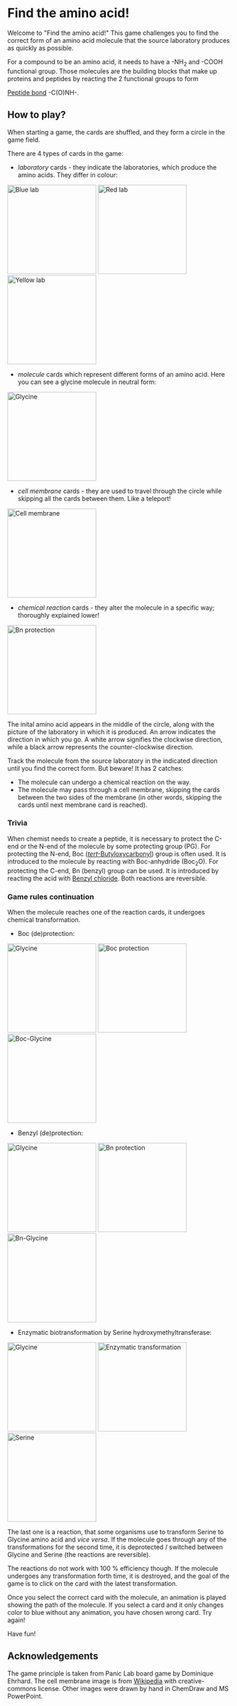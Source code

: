 # Find the amino acid!

Welcome to "Find the amino acid!" This game challenges you to find the correct form of an amino acid molecule that the source laboratory produces as quickly as possible.

For a compound to be an amino acid, it needs to have a -NH<sub>2</sub> and -COOH functional group. Those molecules are the building blocks that make up proteins and peptides by reacting the 2 functional groups to form

[Peptide bond](https://en.wikipedia.org/wiki/Peptide_bond) -C(O)NH-.

## How to play?

When starting a game, the cards are shuffled, and they form a circle in the game field.

There are 4 types of cards in the game:
* *laboratory* cards - they indicate the laboratories, which produce the amino acids. They differ in colour:

<img src="menavky/blue_lab.png" alt="Blue lab" height="200"/> <img src="menavky/red_lab.png" alt="Red lab" height="200"/> <img src="menavky/yellow_lab.png" alt="Yellow lab" height="200"/>

* *molecule* cards which represent different forms of an amino acid. Here you can see a glycine molecule in neutral form:

<img src="menavky/blue_dot_1.png" alt="Glycine" height="200"/>

* *cell membrane* cards - they are used to travel through the circle while skipping all the cards between them. Like a teleport!

<img src="menavky/ventilation.png" alt="Cell membrane" height="200"/>

* *chemical reaction* cards - they alter the molecule in a specific way; thoroughly explained lower!

<img src="menavky/eyes_mutation.png" alt="Bn protection" height="200"/>

The inital amino acid appears in the middle of the circle, along with the picture of the laboratory in which it is produced. An arrow indicates the direction in which you go. A white arrow signifies the clockwise direction, while a black arrow represents the counter-clockwise direction.

Track the molecule from the source laboratory in the indicated direction until you find the correct form. But beware! It has 2 catches:
* The molecule can undergo a chemical reaction on the way.
* The molecule may pass through a cell membrane, skipping the cards between the two sides of the membrane (in other words, skipping the cards until next membrane card is reached).

### Trivia
When chemist needs to create a peptide, it is necessary to protect the C-end or the N-end of the molecule by some protecting group (PG). For protecting the N-end, Boc ([*tert*-Butyloxycarbonyl](https://en.wikipedia.org/wiki/Tert-Butyloxycarbonyl_protecting_group)) group is often used. It is introduced to the molecule by reacting with Boc-anhydride (Boc<sub>2</sub>O).
For protecting the C-end, Bn (benzyl) group can be used. It is introduced by reacting the acid with [Benzyl chloride](https://en.wikipedia.org/wiki/Benzyl_chloride).
Both reactions are reversible.

### Game rules continuation
When the molecule reaches one of the reaction cards, it undergoes chemical transformation.
* Boc (de)protection:

<img src="menavky/blue_dot_2.png" alt="Glycine" height="200"/> <img src="menavky/stripes_mutation.png" alt="Boc protection" height="200"/> <img src="menavky/blue_stripe_2.png" alt="Boc-Glycine" height="200"/> 
* Benzyl (de)protection:

<img src="menavky/blue_dot_2.png" alt="Glycine" height="200"/> <img src="menavky/eyes_mutation.png" alt="Bn protection" height="200"/> <img src="menavky/blue_dot_1.png" alt="Bn-Glycine" height="200"/> 
* Enzymatic biotransformation by Serine hydroxymethyltransferase:

<img src="menavky/blue_dot_2.png" alt="Glycine" height="200"/> <img src="menavky/colors_mutation.png" alt="Enzymatic transformation" height="200"/> <img src="menavky/red_dot_2.png" alt="Serine" height="200"/> 

The last one is a reaction, that some organisms use to transform Serine to Glycine amino acid and *vice versa*.
If the molecule goes through any of the transformations for the second time, it is deprotected / switched between Glycine and Serine (the reactions are reversible).

The reactions do not work with 100 % efficiency though. If the molecule undergoes any transformation forth time, it is destroyed, and the goal of the game is to click on the card with the latest transformation.

Once you select the correct card with the molecule, an animation is played showing the path of the molecule.
If you select a card and it only changes color to blue without any animation, you have chosen wrong card. Try again!

Have fun!

## Acknowledgements

The game principle is taken from Panic Lab board game by Dominique Ehrhard.
The cell membrane image is from [Wikipedia](https://commons.wikimedia.org/w/index.php?title=File:Cell_membrane_21_--_Smart-Servier.png&oldid=852241904) with creative-commons license.
Other images were drawn by hand in ChemDraw and MS PowerPoint.
